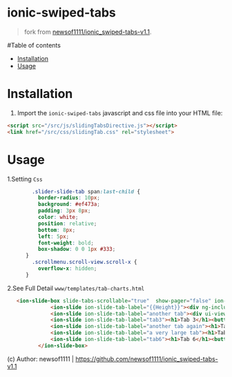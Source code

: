 ionic-swiped-tabs
=====================

> fork from [newsof1111/ionic_swiped-tabs-v1.1](https://github.com/ChangYinShung/ionic-swiped-tabs).

#Table of contents
- [Installation](#installation)
- [Usage](#Usage)

# Installation

1. Import the `ionic-swiped-tabs` javascript and css file into your HTML file:

  ```html
  <script src="/src/js/slidingTabsDirective.js"></script>
  <link href="/src/css/slidingTab.css" rel="stylesheet">
  ```
  

# Usage
1.Setting `Css`
  ```css
          .slider-slide-tab span:last-child {
            border-radius: 10px;
            background: #ef473a;
            padding: 3px 8px;
            color: white;
            position: relative;
            bottom: 8px;
            left: 5px;
            font-weight: bold;
            box-shadow: 0 0 1px #333;
        }
          .scrollmenu.scroll-view.scroll-x {
            overflow-x: hidden; 
        }
  ```
2.See Full Detail `www/templates/tab-charts.html` 
  ```html
	 <ion-slide-box slide-tabs-scrollable="true"  show-pager="false" ion-slide-tabs>
                <ion-slide ion-slide-tab-label="{{Height}}"><div ng-include src="'templates/chats.html'" style="height: {{Height}}px;"></div></ion-slide>
                <ion-slide ion-slide-tab-label="another tab"><div ui-view="e"  class="col col-dynamic-40" dynamic-md-layout></div></ion-slide>
                <ion-slide ion-slide-tab-label="tab3"><h1>Tab 3</h1><button ng-click="nextSlide()" >Next slide!</button></ion-slide>
                <ion-slide ion-slide-tab-label="another tab again"><h1>Tab 4</h1><button ng-click="nextSlide()">Next slide!</button></ion-slide>
                <ion-slide ion-slide-tab-label="a very large tab"><h1>Tab 5</h1><button ng-click="nextSlide()">Next slide!</button></ion-slide>
                <ion-slide ion-slide-tab-label="tab6"><h1>Tab 6</h1><button ng-click="nextSlide()">Next slide!</button></ion-slide>
            </ion-slide-box>
  ```





(c) Author: newsof1111  | https://github.com/newsof1111/ionic_swiped-tabs-v1.1
